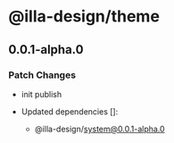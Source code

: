 # @illa-design/theme

## 0.0.1-alpha.0

### Patch Changes

- init publish

- Updated dependencies []:
  - @illa-design/system@0.0.1-alpha.0
